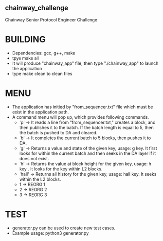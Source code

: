 ## chainway_challenge
Chainway Senior Protocol Engineer Challenge

# BUILDING

-  Dependencies: gcc, g++, make
-  tpye make all
-  It will produce "chainway_app" file, then type "./chainway_app" to launch the application
-  type make clean to clean files


# MENU
-  The application has initied by "from_sequencer.txt" file which must be exist in the application path.
-  A command menu will pop up, which provides following commands.
    -  'p' -> It reads a line from "from_sequencer.txt," creates a block, and then publishes it to the batch. If the batch length is equal to 5, then the batch is pushed to DA and cleared.
    -  'b' -> It completes the current batch to 5 blocks, then pushes it to DA.
    -  'g' -> Returns a value and state of the given key, usage: g key. It first looks for within the current batch and then seeks in the DA layer if it does not exist.
    -  'h' -> Returns the value at block height for the given key, usage: h key <block>. It looks for the key within L2 blocks.
    -  'hall' -> Returns all history for the given key, usage: hall key. It seeks within the L2 blocks.
    -  1 -> REORG 1
    -  2 -> REORG 2
    -  3 -> REORG 3

# TEST

-  generator.py can be used to create new test cases.
-  Example usage: python3 generator.py

